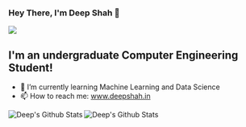 ### Hey There, I'm Deep Shah 👋

![](https://komarev.com/ghpvc/?username=deep-3110&color=blue)
## I'm an undergraduate Computer Engineering Student!
- 🌱 I’m currently learning Machine Learning and Data Science
- 📫 How to reach me: www.deepshah.in
<img align="left" alt="Deep's Github Stats" src="https://github-readme-stats.vercel.app/api?username=deep-3110&show_icons=true&hide_border=true&theme=dark" />
<img align="left" alt="Deep's Github Stats" src="https://github-readme-stats.vercel.app/api/top-langs?username=deep-3110&show_icons=true&hide_border=true&theme=dark" />

